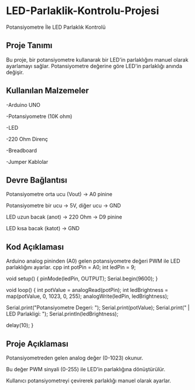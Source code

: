 # LED-Parlaklik-Kontrolu-Projesi
Potansiyometre İle LED Parlaklık Kontrolü

## Proje Tanımı

Bu proje, bir potansiyometre kullanarak bir LED'in parlaklığını manuel olarak ayarlamayı sağlar. Potansiyometre değerine göre LED'in parlaklığı anında değişir.

## Kullanılan Malzemeler

-Arduino UNO

-Potansiyometre (10K ohm)

-LED

-220 Ohm Direnç

-Breadboard

-Jumper Kablolar

## Devre Bağlantısı

Potansiyometre orta ucu (Vout) → A0 pinine

Potansiyometre bir ucu → 5V, diğer ucu → GND

LED uzun bacak (anot) → 220 Ohm → D9 pinine

LED kısa bacak (katot) → GND

## Kod Açıklaması

Arduino analog pininden (A0) gelen potansiyometre değeri PWM ile LED parlaklığını ayarlar.
cpp
int potPin = A0;
int ledPin = 9;

void setup() {
  pinMode(ledPin, OUTPUT);
  Serial.begin(9600);
}

void loop() {
  int potValue = analogRead(potPin);
  int ledBrightness = map(potValue, 0, 1023, 0, 255);
  analogWrite(ledPin, ledBrightness);

  Serial.print("Potansiyometre Degeri: ");
  Serial.print(potValue);
  Serial.print(" | LED Parlakligi: ");
  Serial.println(ledBrightness);

  delay(10);
}

## Proje Açıklaması

Potansiyometreden gelen analog değer (0-1023) okunur.

Bu değer PWM sinyali (0-255) ile LED’in parlaklığına dönüştürülür.

Kullanıcı potansiyometreyi çevirerek parlaklığı manuel olarak ayarlar.
